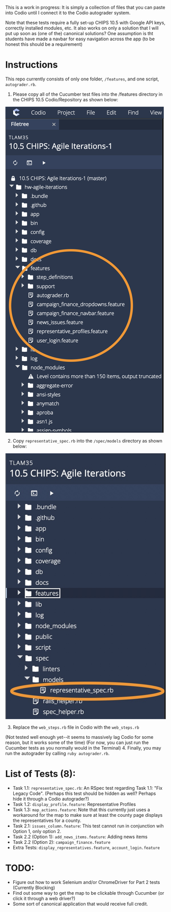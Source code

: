 This is a work in progress: It is simply a collection of files that you can paste into Codio until I connect it to the Codio autograder system.

Note that these tests require a fully set-up CHIPS 10.5 with Google API keys, correctly installed modules, etc. It also works on only a solution that I will put up soon as (one of the) canonical solutions? One assumption is tht students have made a navbar for easy navigation across the app (to be honest this should be a requirement)

# Instructions

This repo currently consists of only one folder, `/features`, and one script, `autograder.rb`. 

1. Please copy all of the Cucumber test files into the /features directory in the CHIPS 10.5 Codio/Repository as shown below:

![Cucumber Tests Paste Location](./instructions/pastelocation.png)

2. Copy `representative_spec.rb` into the `/spec/models` directory as shown below:

![RSpec Tests Paste Location](instructions/rspec_paste_location.jpg)

3. Replace the `web_steps.rb` file in Codio with the `web_steps.rb`

(Not tested well enough yet--it seems to massively lag Codio for some reason, but it works some of the time)
(For now, you can just run the Cucumber tests as you normally would in the Terminal)
4. Finally, you may run the autograder by calling `ruby autograder.rb`.


# List of Tests (8):

- Task 1.1: `representative_spec.rb`: An RSpec test regarding Task 1.1: "Fix Legacy Code". (Perhaps this test should be hidden as well? Perhaps hide it through a Codio autograder?)
- Task 1.2: `display_profile.feature`: Representative Profiles
- Task 1.3: `map_actions.feature`: Note that this currently just uses a workaround for the map to make sure at least the county page displays the representatives for a county.
- Task 2.1: `issues_column.feature`: This test cannot run in conjunction wih Option 1, only option 2.
- Task 2.2 (Option 1): `add_news_items.feature`: Adding news items
- Task 2.2 (Option 2): `campaign_finance.feature`
- Extra Tests: `display_representatives.feature`, `account_login.feature`


# TODO:
- Figure out how to work Selenium and/or ChromeDriver for Part 2 tests (Currently Blocking)
- Find out some way to get the map to be clickable through Cucumber (or click it through a web driver?)
- Some sort of canonical application that would receive full credit.
